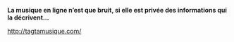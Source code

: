 **La musique en ligne n’est que bruit, si elle est privée des informations qui la décrivent…**

<http://tagtamusique.com/>
